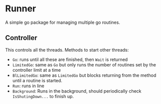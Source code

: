 # Runner
A simple go package for managing multiple go routines.

## Controller
This controls all the threads. Methods to start other threads:
  - `Go`: runs until all these are finished, then `Wait` is returned
  - `LimitedGo`: same as `Go` but only runs the number of routines set by the controller limit at a time
  - `BlLimitedGo`: same as `LimitedGo` but blocks returning from the method until a routine is started.
  - `Run`: runs in line
  - `Background`: Runs in the background, should periodically check `IsShutingDown...` to finish up.